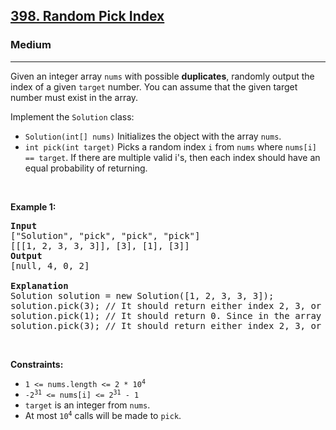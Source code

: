 <h2><a href="https://leetcode.com/problems/random-pick-index/">398. Random Pick Index</a></h2><h3>Medium</h3><hr><p>Given an integer array <code>nums</code> with possible <strong>duplicates</strong>, randomly output the index of a given <code>target</code> number. You can assume that the given target number must exist in the array.</p>

<p>Implement the <code>Solution</code> class:</p>

<ul>
	<li><code>Solution(int[] nums)</code> Initializes the object with the array <code>nums</code>.</li>
	<li><code>int pick(int target)</code> Picks a random index <code>i</code> from <code>nums</code> where <code>nums[i] == target</code>. If there are multiple valid i&#39;s, then each index should have an equal probability of returning.</li>
</ul>

<p>&nbsp;</p>
<p><strong class="example">Example 1:</strong></p>

<pre>
<strong>Input</strong>
[&quot;Solution&quot;, &quot;pick&quot;, &quot;pick&quot;, &quot;pick&quot;]
[[[1, 2, 3, 3, 3]], [3], [1], [3]]
<strong>Output</strong>
[null, 4, 0, 2]

<strong>Explanation</strong>
Solution solution = new Solution([1, 2, 3, 3, 3]);
solution.pick(3); // It should return either index 2, 3, or 4 randomly. Each index should have equal probability of returning.
solution.pick(1); // It should return 0. Since in the array only nums[0] is equal to 1.
solution.pick(3); // It should return either index 2, 3, or 4 randomly. Each index should have equal probability of returning.
</pre>

<p>&nbsp;</p>
<p><strong>Constraints:</strong></p>

<ul>
	<li><code>1 &lt;= nums.length &lt;= 2 * 10<sup>4</sup></code></li>
	<li><code>-2<sup>31</sup> &lt;= nums[i] &lt;= 2<sup>31</sup> - 1</code></li>
	<li><code>target</code> is an integer from <code>nums</code>.</li>
	<li>At most <code>10<sup>4</sup></code> calls will be made to <code>pick</code>.</li>
</ul>
